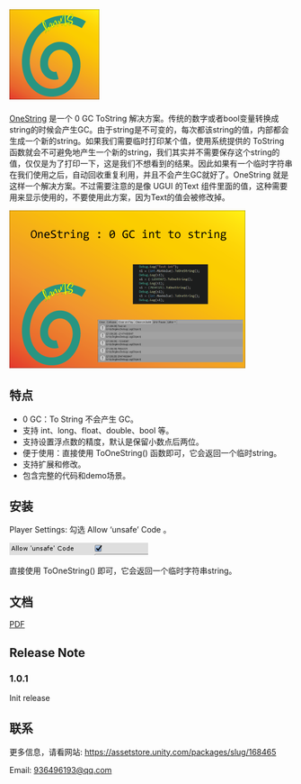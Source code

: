 ## ![160x160](./Doc/160x160.png)

[OneString]( https://assetstore.unity.com/packages/slug/168465 
) 是一个 0 GC ToString 解决方案。传统的数字或者bool变量转换成string的时候会产生GC。由于string是不可变的，每次都该string的值，内部都会生成一个新的string。如果我们需要临时打印某个值，使用系统提供的 ToString 函数就会不可避免地产生一个新的string，我们其实并不需要保存这个string的值，仅仅是为了打印一下，这是我们不想看到的结果。因此如果有一个临时字符串在我们使用之后，自动回收重复利用，并且不会产生GC就好了。OneString 就是这样一个解决方案。不过需要注意的是像 UGUI 的Text 组件里面的值，这种需要用来显示使用的，不要使用此方案，因为Text的值会被修改掉。

![420x280](./Doc/420x280.png)



## 特点

- 0 GC：To String 不会产生 GC。 
- 支持 int、long、float、double、bool 等。 
- 支持设置浮点数的精度，默认是保留小数点后两位。
- 便于使用：直接使用 ToOneString() 函数即可，它会返回一个临时string。
- 支持扩展和修改。
- 包含完整的代码和demo场景。 

## 安装

Player Settings: 勾选 Allow ‘unsafe’ Code 。

![PlayerSettings](./Doc/PlayerSettings.png)                                      

直接使用 ToOneString() 即可，它会返回一个临时字符串string。

## 文档

[PDF](./Doc/README.pdf)

## Release Note

### 1.0.1

Init release 

## 联系

更多信息，请看网站:   https://assetstore.unity.com/packages/slug/168465 

Email: [936496193@qq.com](mailto:936496193@qq.com)
